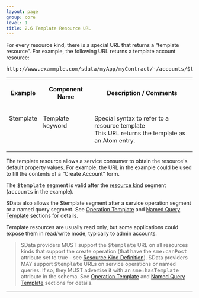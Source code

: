```yaml
---
layout: page
group: core
level: 1
title: 2.6 Template Resource URL
---
```


For every resource kind, there is a special URL that returns a “template
resource”. For example, the following URL returns a template account resource:

<pre>http://www.exammple.com/sdata/myApp/myContract/-/accounts/$template</pre>

<table class="content" print-width="100%" width="100%">
<tbody>

<tr>

<th>

Example

</th>
<th>

Component Name

</th>
<th>

Description / Comments

</th>

</tr>

<tr>

<td valign="top">

$template

</td>
<td valign="top">

Template keyword

</td>
<td>

Special syntax to refer to&nbsp;a resource template
<br />
This URL returns the template as an Atom entry.

</td>

</tr>

</tbody>
</table>

The template resource allows a service consumer to obtain the resource's
default property values. For example, the URL in the example could be used to
fill the contents of a “Create Account” form.

The <tt>$template</tt> segment is valid after the
[resource kind](../0101/ "1.1 Terminology") segment (<tt>accounts</tt> in the
example).

SData also allows the $template segment after a service operation segment or
a named query segment. See [Operation Template](../1107/ "11.7 Operation Template") and
[Named Query Template](../1204/ "12.4 Named Query Template") sections for details.

Template resources are usually read only, but some applications could expose
them in read/write mode, typically&nbsp;to admin accounts.

<blockquote class="compliance">SData providers MUST support the <tt>$template</tt> URL on all
resources kinds that support the create operation (that have the
<tt>sme:canPost</tt> attribute set to true - see
<a href="../0402/" title="4.2 Resource Kind Definition">Resource Kind Definition</a>). SData providers MAY
support <tt>$template</tt> URLs on service operations or named queries. If so,
they MUST advertise it with an <tt>sme:hasTemplate</tt> attribute in the schema.
See <a href="../1107/" title="11.7 Operation Template">Operation Template</a> and
<a href="../1204/" title="12.4 Named Query Template">Named Query Template</a> sections for details.</blockquote>

* * *